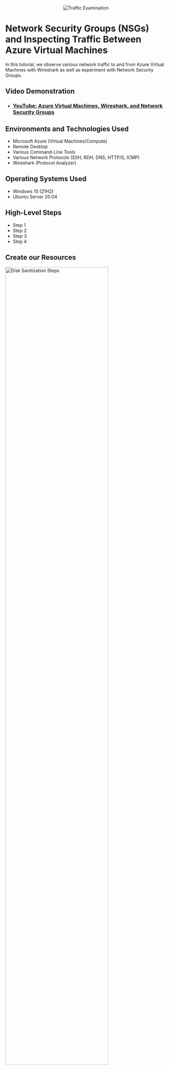 <p align="center">
<img src="https://i.imgur.com/Ua7udoS.png" alt="Traffic Examination"/>
</p>

<h1>Network Security Groups (NSGs) and Inspecting Traffic Between Azure Virtual Machines</h1>
In this tutorial, we observe various network traffic to and from Azure Virtual Machines with Wireshark as well as experiment with Network Security Groups. <br />


<h2>Video Demonstration</h2>

- ### [YouTube: Azure Virtual Machines, Wireshark, and Network Security Groups](https://www.youtube.com)

<h2>Environments and Technologies Used</h2>

- Microsoft Azure (Virtual Machines/Compute)
- Remote Desktop
- Various Command-Line Tools
- Various Network Protocols (SSH, RDH, DNS, HTTP/S, ICMP)
- Wireshark (Protocol Analyzer)

<h2>Operating Systems Used </h2>

- Windows 10 (21H2)
- Ubuntu Server 20.04

<h2>High-Level Steps</h2>

- Step 1
- Step 2
- Step 3
- Step 4

<h2>Create our Resources</h2>

<p>
<img src="https://learn.microsoft.com/en-us/azure/azure-resource-manager/management/media/manage-resource-groups-portal/manage-resource-groups-add-group.png" height="80%" width="80%" alt="Disk Sanitization Steps"/>
</p>
<p>
  
- Create a Resource Group in Microsoft Azure. 
- Create the Windows 10 Virtual Machine (VM).
- While creating the VM, select the previously created Resource Group
- While creating the VM, allow it to create a new Virtual Network (Vnet) and Subnet
- Create another VM with Linux (Ubuntu).
- While create the VM, select the previously created Resource Group and Vnet
- Observe Your Virtual Network within Network Watcher

</p>
<br />

<h2>Observe ICMP Traffic</h2>

<p>
<img src="https://i.stack.imgur.com/WLtCX.png" height="80%" width="80%" alt="Disk Sanitization Steps"/>
</p>
<p>

- Use Remote Desktop to connect to your Windows 10 Virtual Machine
- Within your Windows 10 Virtual Machine, Install Wireshark
- Open Wireshark and filter for ICMP traffic only
- Retrieve the private IP address of the Ubuntu VM and attempt to ping it from within the Windows 10 VM
- Observe ping requests and replies within WireShark
- From The Windows 10 VM, open command line or PowerShell and attempt to ping a public website (such as www.google.com) and observe the traffic in WireShark
- Initiate a perpetual/non-stop ping from your Windows 10 VM to your Ubuntu VM
- Open the Network Security Group your Ubuntu VM is using and disable incoming (inbound) ICMP traffic
- Back in the Windows 10 VM, observe the ICMP traffic in WireShark and the command line Ping activity
- Re-enable ICMP traffic for the Network Security Group your Ubuntu VM is using
- Back in the Windows 10 VM, observe the ICMP traffic in WireShark and the command line Ping activity (should start working)
- Stop the ping activity


<h2>Observe SSH Traffic</h2>

<p>
<img src="https://iotechonline.com/wp-content/uploads/2020/10/wireshark-screenshot.webp" height="80%" width="80%" alt="Disk Sanitization Steps"/>
</p>
<p>
  
- Back in Wireshark, filter for SSH traffic only
- From your Windows 10 VM, “SSH into” your Ubuntu Virtual Machine (via its private IP address)
- Type commands (username, pwd, etc) into the linux SSH connection and observe SSH traffic spam in WireShark
- Exit the SSH connection by typing ‘exit’ and pressing [Enter]

<h2>Observe DHCP Traffic</h2>

<p>
<img src="https://www.petermstewart.net/wp-content/uploads/2020/07/dhcp-q01-01.png" height="80%" width="80%" alt="Disk Sanitization Steps"/>
</p>
<p>
  
- Back in Wireshark, filter for DHCP traffic only
- From your Windows 10 VM, attempt to issue your VM a new IP address from the command line (ipconfig /renew)
- Observe the DHCP traffic appearing in WireShark

  
<h2>Observe DNS Traffic</h2>

<p>
<img src="https://www.petermstewart.net/wp-content/uploads/2020/07/dhcp-q01-01.png" height="80%" width="80%" alt="Disk Sanitization Steps"/>
</p>
<p>
  
- Back in Wireshark, filter for DNS traffic only
- From your Windows 10 VM within a command line, use nslookup to see what google.com and disney.com’s IP addresses are
- Observe the DNS traffic being show in WireShark

